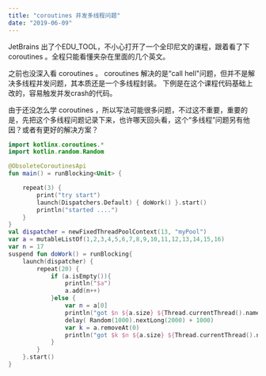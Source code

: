 ```yaml
---
title: "coroutines 并发多线程问题"
date: "2019-06-09"
---
```


JetBrains 出了个EDU\_TOOL，不小心打开了一个全印尼文的课程，跟着看了下 coroutines 。全程只能看懂夹杂在里面的几个英文。

之前也没深入看 coroutines 。 coroutines 解决的是“call hell"问题，但并不是解决多线程并发问题，其本质还是一个多线程封装。 下例是在这个课程代码基础上改的，容易触发并发crash的代码。

由于还没怎么学 coroutines ，所以写法可能很多问题，不过这不重要，重要的是，先把这个多线程问题记录下来，也许哪天回头看，这个“多线程”问题另有他因？或者有更好的解决方案？

```kotlin
import kotlinx.coroutines.*
import kotlin.random.Random

@ObsoleteCoroutinesApi
fun main() = runBlocking<Unit> {

    repeat(3) {
        print("try start")
        launch(Dispatchers.Default) { doWork() }.start()
        println("started ....")
    }
}
val dispatcher = newFixedThreadPoolContext(13, "myPool")
var a = mutableListOf(1,2,3,4,5,6,7,8,9,10,11,12,13,14,15,16)
var n = 17
suspend fun doWork() = runBlocking{
    launch(dispatcher) {
        repeat(20) {
            if (a.isEmpty()){
                println("$a")
                a.add(n++)
            }else {
                var n = a[0]
                println("got $n ${a.size} ${Thread.currentThread().name}" )
                delay( Random(1000).nextLong(2000) + 1000)
                var k = a.removeAt(0)
                println("got $k $n ${a.size} ${Thread.currentThread().name}" )
            }
        }
    }.start()
}

```

